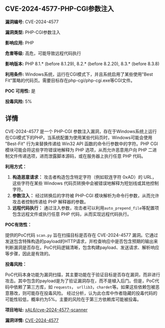 ## CVE-2024-4577-PHP-CGI参数注入

**漏洞编号:** CVE-2024-4577

**漏洞类型:** PHP-CGI参数注入

**影响应用:** PHP

**危害等级:** 高危，可能导致远程代码执行

**影响版本:** PHP 8.1.* (before 8.1.29), 8.2.* (before 8.2.20), 8.3.* (before 8.3.8)

**利用条件:** Windows系统，运行在CGI模式下，并且系统启用了某些使用"Best Fit"策略的代码页。需要目标存在php-cgi/php-cgi.exe等CGI文件。

**POC 可用性:** 是

**投毒风险:** 5%

## 详情

CVE-2024-4577 是一个 PHP-CGI 参数注入漏洞，存在于Windows系统上运行在CGI模式下的PHP。当系统配置为使用某些代码页时，Windows可能会使用 "Best-Fit" 行为来替换传递给 Win32 API 函数的命令行参数中的字符。PHP CGI 模块可能会将这些字符错误地解释为 PHP 选项，从而允许恶意用户向 PHP 二进制文件传递选项，进而泄露脚本源码，或在服务器上执行任意 PHP 代码。 

**利用方式：**

1.  **构造恶意请求：** 攻击者构造包含特定字符（例如软连字符 0xAD）的 URL，这些字符在某些 Windows 代码页转换中会被错误地解释为短划线或其他控制字符。
2.  **参数注入：** 经过转换后的字符被 PHP-CGI 模块解析为命令行参数，从而允许攻击者控制传递给 PHP 解释器的参数。
3.  **远程代码执行：** 通过注入参数，攻击者可以利用`auto_prepend_file`等配置项包含远程文件或执行任意 PHP 代码，从而实现远程代码执行。

**POC有效性：**

提供的PoC代码 `scan.py` 旨在扫描目标是否存在 CVE-2024-4577 漏洞。它通过发送包含特殊构造的payload的HTTP请求，并检查响应中是否包含预期的输出来判断漏洞是否存在。PoC代码逻辑清晰，包含构建payload、发送请求、解析响应等步骤，因此是有效的。

**投毒风险：**

PoC代码本身功能为漏洞扫描，其主要功能在于验证目标是否存在漏洞，而非进行攻击。其中包含的payload是为了验证漏洞存在，而不是植入后门。但是，PoC代码中依赖了第三方库，如 `requests`， `urllib3`，`chardet`等。如果这些依赖包被恶意篡改，则可能存在投毒风险。 经过分析，认为此仓库中作者隐藏的投毒代码的可能性较低，概率约为5%。主要的风险在于第三方依赖库可能被投毒。


**项目地址:** [xAL6/cve-2024-4577-scanner](https://github.com/xAL6/cve-2024-4577-scanner)

**漏洞详情:** [CVE-2024-4577](https://nvd.nist.gov/vuln/detail/CVE-2024-4577)